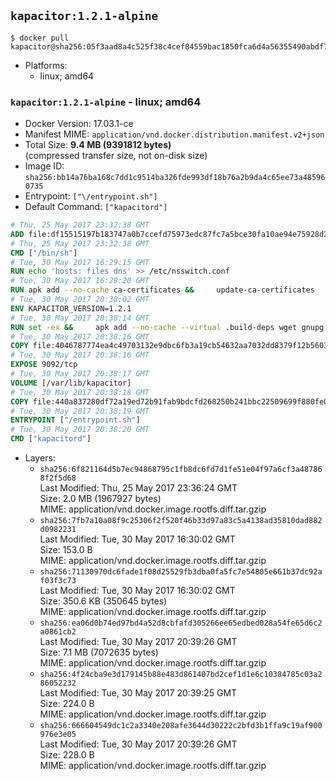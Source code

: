 ## `kapacitor:1.2.1-alpine`

```console
$ docker pull kapacitor@sha256:05f3aad8a4c525f38c4cef84559bac1850fca6d4a56355490abdf73444cb7695
```

-	Platforms:
	-	linux; amd64

### `kapacitor:1.2.1-alpine` - linux; amd64

-	Docker Version: 17.03.1-ce
-	Manifest MIME: `application/vnd.docker.distribution.manifest.v2+json`
-	Total Size: **9.4 MB (9391812 bytes)**  
	(compressed transfer size, not on-disk size)
-	Image ID: `sha256:bb14a76ba168c7dd1c9514ba326fde993df18b76a2b9da4c65ee73a485960735`
-	Entrypoint: `["\/entrypoint.sh"]`
-	Default Command: `["kapacitord"]`

```dockerfile
# Thu, 25 May 2017 23:32:38 GMT
ADD file:df15515197b183747a0b7ccefd75973edc87fc7a5bce30fa10ae94e75928d25c in / 
# Thu, 25 May 2017 23:32:38 GMT
CMD ["/bin/sh"]
# Tue, 30 May 2017 16:29:15 GMT
RUN echo 'hosts: files dns' >> /etc/nsswitch.conf
# Tue, 30 May 2017 16:29:20 GMT
RUN apk add --no-cache ca-certificates &&     update-ca-certificates
# Tue, 30 May 2017 20:38:02 GMT
ENV KAPACITOR_VERSION=1.2.1
# Tue, 30 May 2017 20:38:14 GMT
RUN set -ex &&     apk add --no-cache --virtual .build-deps wget gnupg tar &&     for key in         05CE15085FC09D18E99EFB22684A14CF2582E0C5 ;     do         gpg --keyserver ha.pool.sks-keyservers.net --recv-keys "$key" ||         gpg --keyserver pgp.mit.edu --recv-keys "$key" ||         gpg --keyserver keyserver.pgp.com --recv-keys "$key" ;     done &&     wget -q https://dl.influxdata.com/kapacitor/releases/kapacitor-${KAPACITOR_VERSION}-static_linux_amd64.tar.gz.asc &&     wget -q https://dl.influxdata.com/kapacitor/releases/kapacitor-${KAPACITOR_VERSION}-static_linux_amd64.tar.gz &&     gpg --batch --verify kapacitor-${KAPACITOR_VERSION}-static_linux_amd64.tar.gz.asc kapacitor-${KAPACITOR_VERSION}-static_linux_amd64.tar.gz &&     mkdir -p /usr/src &&     tar -C /usr/src -xzf kapacitor-${KAPACITOR_VERSION}-static_linux_amd64.tar.gz &&     rm -f /usr/src/kapacitor-*/kapacitor.conf &&     chmod +x /usr/src/kapacitor-*/* &&     cp -a /usr/src/kapacitor-*/* /usr/bin/ &&     rm -rf *.tar.gz* /usr/src /root/.gnupg &&     apk del .build-deps
# Tue, 30 May 2017 20:38:16 GMT
COPY file:4046787774ea4c49703132e9dbc6fb3a19cb54632aa7032dd8379f12b56034d9 in /etc/kapacitor/kapacitor.conf 
# Tue, 30 May 2017 20:38:16 GMT
EXPOSE 9092/tcp
# Tue, 30 May 2017 20:38:17 GMT
VOLUME [/var/lib/kapacitor]
# Tue, 30 May 2017 20:38:18 GMT
COPY file:440a837280df72a19ed72b91fab9bdcfd268250b241bbc22509699f880fe0d17 in /entrypoint.sh 
# Tue, 30 May 2017 20:38:19 GMT
ENTRYPOINT ["/entrypoint.sh"]
# Tue, 30 May 2017 20:38:20 GMT
CMD ["kapacitord"]
```

-	Layers:
	-	`sha256:6f821164d5b7ec94868795c1fb8dc6fd7d1fe51e04f97a6cf3a487868f2f5d68`  
		Last Modified: Thu, 25 May 2017 23:36:24 GMT  
		Size: 2.0 MB (1967927 bytes)  
		MIME: application/vnd.docker.image.rootfs.diff.tar.gzip
	-	`sha256:7fb7a10a08f9c25306f2f520f46b33d97a83c5a4138ad35810dad882d0982231`  
		Last Modified: Tue, 30 May 2017 16:30:02 GMT  
		Size: 153.0 B  
		MIME: application/vnd.docker.image.rootfs.diff.tar.gzip
	-	`sha256:71130970dc6fade1f08d25529fb3dba0fa5fc7e54805e661b37dc92af03f3c73`  
		Last Modified: Tue, 30 May 2017 16:30:02 GMT  
		Size: 350.6 KB (350645 bytes)  
		MIME: application/vnd.docker.image.rootfs.diff.tar.gzip
	-	`sha256:ea06d0b74ed97bd4a52d8cbfafd305266ee65edbed028a54fe65d6c2a0861cb2`  
		Last Modified: Tue, 30 May 2017 20:39:26 GMT  
		Size: 7.1 MB (7072635 bytes)  
		MIME: application/vnd.docker.image.rootfs.diff.tar.gzip
	-	`sha256:4f24cba9e3d179145b88e483d861407bd2cef1d1e6c10384785c03a286052232`  
		Last Modified: Tue, 30 May 2017 20:39:25 GMT  
		Size: 224.0 B  
		MIME: application/vnd.docker.image.rootfs.diff.tar.gzip
	-	`sha256:666604549dc1c2a3340e208afe3644d30222c2bfd3b1ffa9c19af900976e3e05`  
		Last Modified: Tue, 30 May 2017 20:39:26 GMT  
		Size: 228.0 B  
		MIME: application/vnd.docker.image.rootfs.diff.tar.gzip
